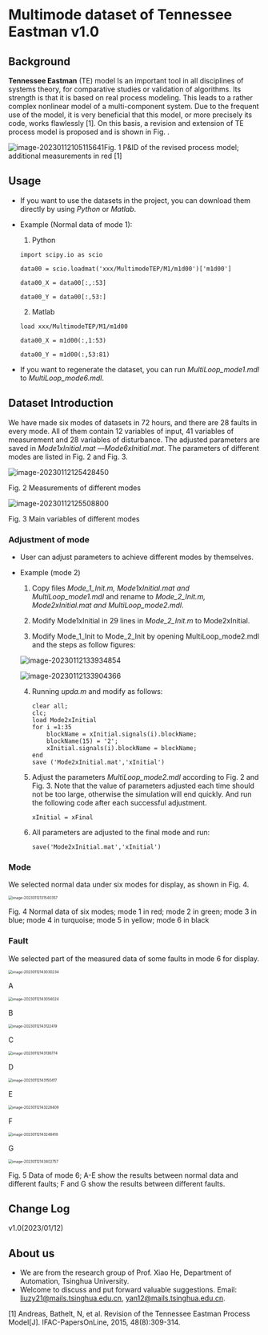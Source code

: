 # Multimode dataset of Tennessee Eastman v1.0

## Background

**Tennessee Eastman** (TE) model Is an important tool in all disciplines of systems theory, for comparative studies or validation of algorithms. Its strength is that it is based on real process modeling. This leads to a rather complex nonlinear model of a multi-component system. Due to the frequent use of the model, it is very beneficial that this model, or more precisely its code, works flawlessly [1]. On this basis, a revision and extension of TE process model is proposed and is shown in Fig. .

![image-20230112105115641](.\Typora\typora-user-images\image-20230112105115641.png)Fig. 1 P&ID of the revised process model; additional measurements in red [1]

## Usage

- If you want to use the datasets in the project, you can download them directly by using *Python* or *Matlab*.

- Example (Normal data of mode 1):

  1) Python

  ```
  import scipy.io as scio
  
  data00 = scio.loadmat('xxx/MultimodeTEP/M1/m1d00')['m1d00']
  
  data00_X = data00[:,:53]
  
  data00_Y = data00[:,53:]
  ```

  2) Matlab

  ```
  load xxx/MultimodeTEP/M1/m1d00
  
  data00_X = m1d00(:,1:53)
  
  data00_Y = m1d00(:,53:81)
  ```

- If you want to regenerate the dataset, you can run *MultiLoop_mode1.mdl* to *MultiLoop_mode6.mdl*.

## Dataset Introduction

We have made six modes of datasets in 72 hours, and there are 28 faults in every mode. All of them contain 12 variables of input, 41 variables of measurement and 28 variables of disturbance. The adjusted parameters are saved in *Mode1xInitial.mat* —*Mode6xInitial.mat*. The parameters of different modes are listed in Fig. 2 and Fig. 3.

![image-20230112125428450](.\Typora\typora-user-images\image-20230112125428450.png)

Fig. 2 Measurements of different modes

![image-20230112125508800](.\Typora\typora-user-images\image-20230112125508800.png)

Fig. 3 Main variables of different modes

### Adjustment of mode

- User can adjust parameters to achieve different modes by themselves.

- Example (mode 2)

  1. Copy files  *Mode_1_Init.m, Mode1xInitial.mat and MultiLoop_mode1.mdl* and rename to *Mode_2_Init.m, Mode2xInitial.mat and MultiLoop_mode2.mdl*.

  2. Modify Mode1xInitial in 29 lines in *Mode_2_Init.m* to Mode2xInitial.

  3. Modify Mode_1_Init to Mode_2_Init by opening  MultiLoop_mode2.mdl  and the steps as follow figures:

  ![image-20230112133934854](.\Typora\typora-user-images\image-20230112133934854.png)

  ![image-20230112133904366](.\Typora\typora-user-images\image-20230112133904366.png)

  4. Running *upda.m* and modify as follows:

     ```
     clear all;
     clc;
     load Mode2xInitial
     for i =1:35
         blockName = xInitial.signals(i).blockName;
         blockName(15) = '2';
         xInitial.signals(i).blockName = blockName;
     end
     save ('Mode2xInitial.mat','xInitial')
     ```

  5. Adjust the  parameters *MultiLoop_mode2.mdl* according to  Fig. 2 and Fig. 3. Note that the value of parameters adjusted each time should not be too large, otherwise the simulation will end quickly. And run the following code after each successful adjustment.

     ```
     xInitial = xFinal
     ```

  6. All parameters are adjusted to the final mode and run:

     ```
     save('Mode2xInitial.mat','xInitial')
     ```

### Mode

We selected normal data under six modes for display, as shown in Fig. 4.

<img src=".\Typora\typora-user-images\image-20230112131540357.png" alt="image-20230112131540357" style="zoom:50%;" />

Fig. 4 Normal data of six modes; mode 1 in red; mode 2 in green; mode 3 in blue; mode 4 in turquoise; mode 5 in yellow; mode 6 in black

### Fault

We selected part of the measured data of some faults in mode 6 for display.

<img src=".\Typora\typora-user-images\image-20230112143030234.png" alt="image-20230112143030234" style="zoom: 50%;" />

A

<img src=".\Typora\typora-user-images\image-20230112143054024.png" alt="image-20230112143054024" style="zoom:50%;" />

B

<img src=".\Typora\typora-user-images\image-20230112143122419.png" alt="image-20230112143122419" style="zoom:50%;" />

C

<img src=".\Typora\typora-user-images\image-20230112143136774.png" alt="image-20230112143136774" style="zoom:50%;" />

D

<img src=".\Typora\typora-user-images\image-20230112143150417.png" alt="image-20230112143150417" style="zoom:50%;" />

E

<img src=".\Typora\typora-user-images\image-20230112143228409.png" alt="image-20230112143228409" style="zoom:50%;" />

F

<img src=".\Typora\typora-user-images\image-20230112143248418.png" alt="image-20230112143248418" style="zoom:50%;" />

G

<img src=".\Typora\typora-user-images\image-20230112143402757.png" alt="image-20230112143402757" style="zoom:50%;" />

Fig. 5 Data of mode 6; A-E show the results between normal data and different faults; F and G show the results between different faults. 

## Change Log

v1.0(2023/01/12)

## About us

- We are from the research group of Prof. Xiao He, Department of Automation, Tsinghua University.
- Welcome to discuss and put forward valuable suggestions. Email: [liuzy21@mails.tsinghua.edu.cn](mailto:liuzy21@mails.tsinghua.edu.cn), yan12@mails.tsinghua.edu.cn.

[1] Andreas, Bathelt, N, et al. Revision of the Tennessee Eastman Process Model[J]. IFAC-PapersOnLine, 2015, 48(8):309-314.